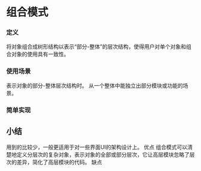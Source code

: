 # 组合模式
### 定义
将对象组合成树形结构以表示“部分-整体”的层次结构，使得用户对单个对象和组合对象的使用具有一致性。
### 使用场景
表示对象的部分-整体层次结构时。
从一个整体中能独立出部分模块或功能的场景。
### 简单实现



## 小结
用到的比较少，一般更适用于对一些界面UI的架构设计上。
优点
组合模式可以清楚地定义分层次的复杂对象，表示对象的全部或部分层次，它让高层模块忽略了层次的差异，简化了高层模块的代码。
缺点